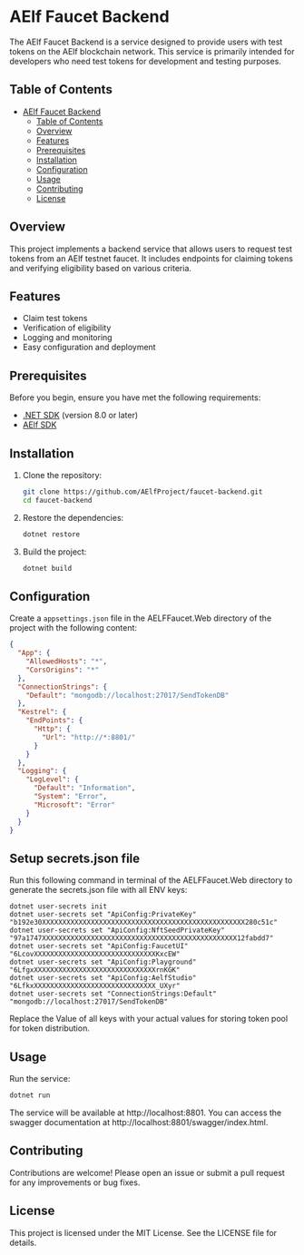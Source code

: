 # AElf Faucet Backend

The AElf Faucet Backend is a service designed to provide users with test tokens on the AElf blockchain network. This service is primarily intended for developers who need test tokens for development and testing purposes.

## Table of Contents

- [AElf Faucet Backend](#aelf-faucet-backend)
    - [Table of Contents](#table-of-contents)
    - [Overview](#overview)
    - [Features](#features)
    - [Prerequisites](#prerequisites)
    - [Installation](#installation)
    - [Configuration](#configuration)
    - [Usage](#usage)
    - [Contributing](#contributing)
    - [License](#license)

## Overview

This project implements a backend service that allows users to request test tokens from an AElf testnet faucet. It includes endpoints for claiming tokens and verifying eligibility based on various criteria.

## Features

- Claim test tokens
- Verification of eligibility
- Logging and monitoring
- Easy configuration and deployment

## Prerequisites

Before you begin, ensure you have met the following requirements:

- [.NET SDK](https://dotnet.microsoft.com/download) (version 8.0 or later)
- [AElf SDK](https://github.com/AElfProject/AElf)

## Installation

1. Clone the repository:
    ```bash
    git clone https://github.com/AElfProject/faucet-backend.git
    cd faucet-backend
    ```

2. Restore the dependencies:
    ```bash
    dotnet restore
    ```

3. Build the project:
    ```bash
    dotnet build
    ```

## Configuration

Create a `appsettings.json` file in the AELFFaucet.Web directory of the project with the following content:

```json
{
  "App": {
    "AllowedHosts": "*",
    "CorsOrigins": "*"
  },
  "ConnectionStrings": {
    "Default": "mongodb://localhost:27017/SendTokenDB"
  },
  "Kestrel": {
    "EndPoints": {
      "Http": {
        "Url": "http://*:8801/"
      }
    }
  },
  "Logging": {
    "LogLevel": {
      "Default": "Information",
      "System": "Error",
      "Microsoft": "Error"
    }
  }
}
```

## Setup secrets.json file

Run this following command in terminal of the AELFFaucet.Web directory to generate the secrets.json file with all ENV keys: 

```base title="Terminal"
dotnet user-secrets init
dotnet user-secrets set "ApiConfig:PrivateKey" "b192e30XXXXXXXXXXXXXXXXXXXXXXXXXXXXXXXXXXXXXXXXXXXXXXXXXX280c51c"
dotnet user-secrets set "ApiConfig:NftSeedPrivateKey" "97a1747XXXXXXXXXXXXXXXXXXXXXXXXXXXXXXXXXXXXXXXXXXXXXXXX12fabdd7"
dotnet user-secrets set "ApiConfig:FaucetUI" "6LcovXXXXXXXXXXXXXXXXXXXXXXXXXXXXXXKxcEW"
dotnet user-secrets set "ApiConfig:Playground" "6LfgxXXXXXXXXXXXXXXXXXXXXXXXXXXXXXXrnKGK"
dotnet user-secrets set "ApiConfig:AelfStudio" "6LfkxXXXXXXXXXXXXXXXXXXXXXXXXXXXXXX_UXyr"
dotnet user-secrets set "ConnectionStrings:Default" "mongodb://localhost:27017/SendTokenDB"
```
 
Replace the Value of all keys with your actual values for storing token pool for token distribution.

## Usage
Run the service:

```bash
dotnet run
```
The service will be available at http://localhost:8801.
You can access the swagger documentation at http://localhost:8801/swagger/index.html.

## Contributing
Contributions are welcome! Please open an issue or submit a pull request for any improvements or bug fixes.

## License
This project is licensed under the MIT License. See the LICENSE file for details.

